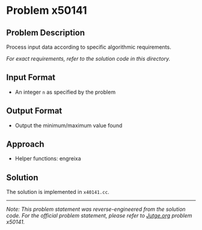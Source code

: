 # Problem x50141

## Problem Description

Process input data according to specific algorithmic requirements.

*For exact requirements, refer to the solution code in this directory.*

## Input Format

- An integer `n` as specified by the problem

## Output Format

- Output the minimum/maximum value found

## Approach

- Helper functions: engreixa

## Solution

The solution is implemented in `x40141.cc`.

---

*Note: This problem statement was reverse-engineered from the solution code. For the official problem statement, please refer to [Jutge.org](https://jutge.org/) problem x50141.*
